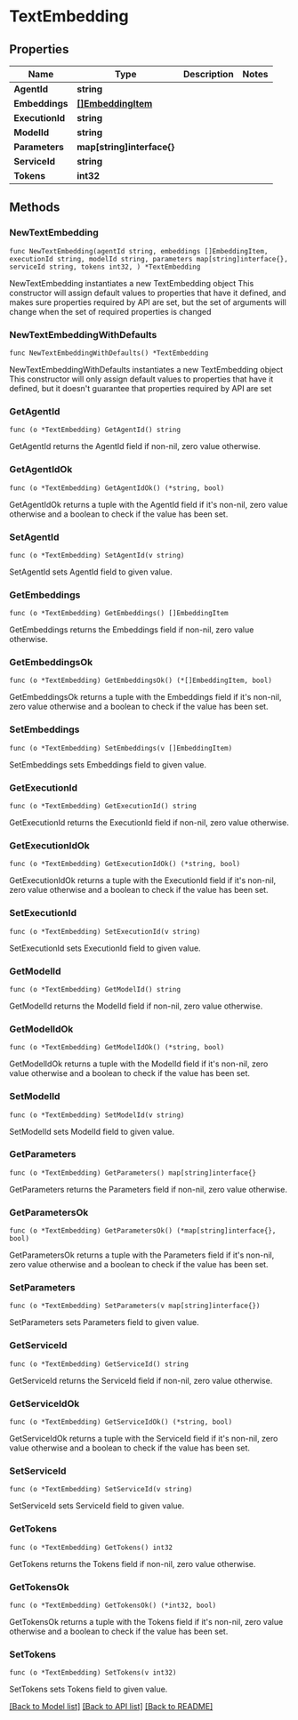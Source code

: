 # TextEmbedding

## Properties

Name | Type | Description | Notes
------------ | ------------- | ------------- | -------------
**AgentId** | **string** |  | 
**Embeddings** | [**[]EmbeddingItem**](EmbeddingItem.md) |  | 
**ExecutionId** | **string** |  | 
**ModelId** | **string** |  | 
**Parameters** | **map[string]interface{}** |  | 
**ServiceId** | **string** |  | 
**Tokens** | **int32** |  | 

## Methods

### NewTextEmbedding

`func NewTextEmbedding(agentId string, embeddings []EmbeddingItem, executionId string, modelId string, parameters map[string]interface{}, serviceId string, tokens int32, ) *TextEmbedding`

NewTextEmbedding instantiates a new TextEmbedding object
This constructor will assign default values to properties that have it defined,
and makes sure properties required by API are set, but the set of arguments
will change when the set of required properties is changed

### NewTextEmbeddingWithDefaults

`func NewTextEmbeddingWithDefaults() *TextEmbedding`

NewTextEmbeddingWithDefaults instantiates a new TextEmbedding object
This constructor will only assign default values to properties that have it defined,
but it doesn't guarantee that properties required by API are set

### GetAgentId

`func (o *TextEmbedding) GetAgentId() string`

GetAgentId returns the AgentId field if non-nil, zero value otherwise.

### GetAgentIdOk

`func (o *TextEmbedding) GetAgentIdOk() (*string, bool)`

GetAgentIdOk returns a tuple with the AgentId field if it's non-nil, zero value otherwise
and a boolean to check if the value has been set.

### SetAgentId

`func (o *TextEmbedding) SetAgentId(v string)`

SetAgentId sets AgentId field to given value.


### GetEmbeddings

`func (o *TextEmbedding) GetEmbeddings() []EmbeddingItem`

GetEmbeddings returns the Embeddings field if non-nil, zero value otherwise.

### GetEmbeddingsOk

`func (o *TextEmbedding) GetEmbeddingsOk() (*[]EmbeddingItem, bool)`

GetEmbeddingsOk returns a tuple with the Embeddings field if it's non-nil, zero value otherwise
and a boolean to check if the value has been set.

### SetEmbeddings

`func (o *TextEmbedding) SetEmbeddings(v []EmbeddingItem)`

SetEmbeddings sets Embeddings field to given value.


### GetExecutionId

`func (o *TextEmbedding) GetExecutionId() string`

GetExecutionId returns the ExecutionId field if non-nil, zero value otherwise.

### GetExecutionIdOk

`func (o *TextEmbedding) GetExecutionIdOk() (*string, bool)`

GetExecutionIdOk returns a tuple with the ExecutionId field if it's non-nil, zero value otherwise
and a boolean to check if the value has been set.

### SetExecutionId

`func (o *TextEmbedding) SetExecutionId(v string)`

SetExecutionId sets ExecutionId field to given value.


### GetModelId

`func (o *TextEmbedding) GetModelId() string`

GetModelId returns the ModelId field if non-nil, zero value otherwise.

### GetModelIdOk

`func (o *TextEmbedding) GetModelIdOk() (*string, bool)`

GetModelIdOk returns a tuple with the ModelId field if it's non-nil, zero value otherwise
and a boolean to check if the value has been set.

### SetModelId

`func (o *TextEmbedding) SetModelId(v string)`

SetModelId sets ModelId field to given value.


### GetParameters

`func (o *TextEmbedding) GetParameters() map[string]interface{}`

GetParameters returns the Parameters field if non-nil, zero value otherwise.

### GetParametersOk

`func (o *TextEmbedding) GetParametersOk() (*map[string]interface{}, bool)`

GetParametersOk returns a tuple with the Parameters field if it's non-nil, zero value otherwise
and a boolean to check if the value has been set.

### SetParameters

`func (o *TextEmbedding) SetParameters(v map[string]interface{})`

SetParameters sets Parameters field to given value.


### GetServiceId

`func (o *TextEmbedding) GetServiceId() string`

GetServiceId returns the ServiceId field if non-nil, zero value otherwise.

### GetServiceIdOk

`func (o *TextEmbedding) GetServiceIdOk() (*string, bool)`

GetServiceIdOk returns a tuple with the ServiceId field if it's non-nil, zero value otherwise
and a boolean to check if the value has been set.

### SetServiceId

`func (o *TextEmbedding) SetServiceId(v string)`

SetServiceId sets ServiceId field to given value.


### GetTokens

`func (o *TextEmbedding) GetTokens() int32`

GetTokens returns the Tokens field if non-nil, zero value otherwise.

### GetTokensOk

`func (o *TextEmbedding) GetTokensOk() (*int32, bool)`

GetTokensOk returns a tuple with the Tokens field if it's non-nil, zero value otherwise
and a boolean to check if the value has been set.

### SetTokens

`func (o *TextEmbedding) SetTokens(v int32)`

SetTokens sets Tokens field to given value.



[[Back to Model list]](../README.md#documentation-for-models) [[Back to API list]](../README.md#documentation-for-api-endpoints) [[Back to README]](../README.md)


